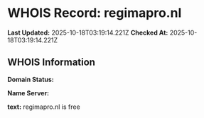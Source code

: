 # WHOIS Record: regimapro.nl

**Last Updated:** 2025-10-18T03:19:14.221Z
**Checked At:** 2025-10-18T03:19:14.221Z

## WHOIS Information

**Domain Status:** 

**Name Server:** 

**text:** regimapro.nl is free

